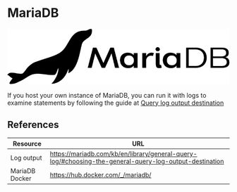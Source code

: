 # MariaDB

![](../../images/mariadb-logo.png)

If you host your own instance of MariaDB, you can run it with logs to examine statements by following the guide at
[Query log output destination](https://mariadb.com/kb/en/library/general-query-log/#choosing-the-general-query-log-output-destination)

## References

Resource|URL
---|---
Log output|<https://mariadb.com/kb/en/library/general-query-log/#choosing-the-general-query-log-output-destination>
MariaDB Docker|<https://hub.docker.com/_/mariadb/>